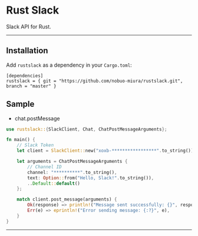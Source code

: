# Rust Slack

Slack API for Rust.

---

## Installation

Add `rustslack` as a dependency in your `Cargo.toml`:

```
[dependencies]
rustslack = { git = "https://github.com/nobuo-miura/rustslack.git", branch = "master" }
```



## Sample

- chat.postMessage

```rust
use rustslack::{SlackClient, Chat, ChatPostMessageArguments};

fn main() {
    // Slack Token
    let client = SlackClient::new("xoxb-*****************".to_string());

    let arguments = ChatPostMessageArguments {
        // Channel ID
        channel: "**********".to_string(),
        text: Option::from("Hello, Slack!".to_string()),
        ..Default::default()
    };

    match client.post_message(arguments) {
        Ok(response) => println!("Message sent successfully: {}", response),
        Err(e) => eprintln!("Error sending message: {:?}", e),
    }
}
```

---

